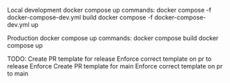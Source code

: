 Local development docker compose up commands:
docker compose -f docker-compose-dev.yml build
docker compose -f docker-compose-dev.yml up

Production docker compose up commands:
docker compose build
docker compose up

TODO:
Create PR template for release
Enforce correct template on pr to release
Enforce
Create PR template for main
Enforce correct template on pr to main
